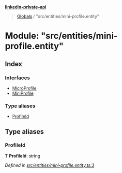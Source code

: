 **[linkedin-private-api](../README.md)**

> [Globals](../globals.md) / "src/entities/mini-profile.entity"

# Module: "src/entities/mini-profile.entity"

## Index

### Interfaces

* [MicroProfile](../interfaces/_src_entities_mini_profile_entity_.microprofile.md)
* [MiniProfile](../interfaces/_src_entities_mini_profile_entity_.miniprofile.md)

### Type aliases

* [ProfileId](_src_entities_mini_profile_entity_.md#profileid)

## Type aliases

### ProfileId

Ƭ  **ProfileId**: string

*Defined in [src/entities/mini-profile.entity.ts:3](https://github.com/dmitriy-qua/linkedin-private-api/blob/0548fcd/src/entities/mini-profile.entity.ts#L3)*
